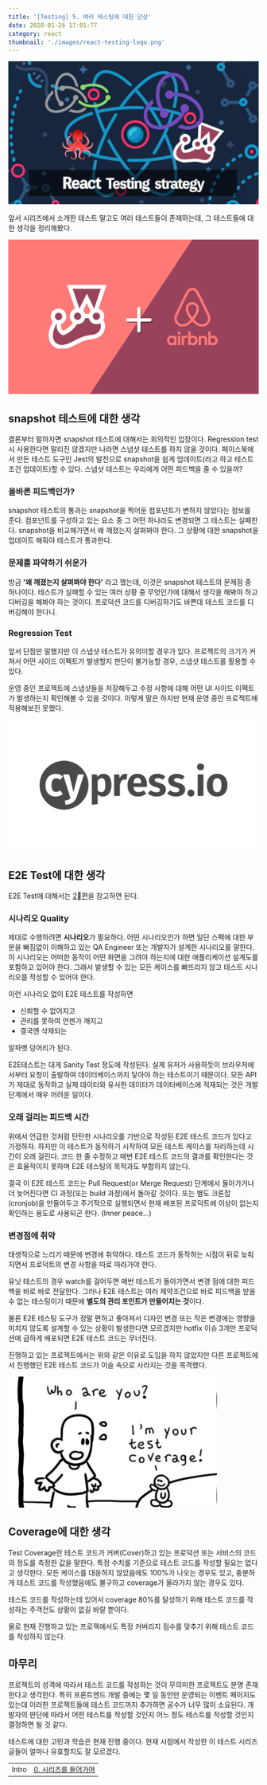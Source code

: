 ```yaml
---
title: '[Testing] 5. 여러 테스팅에 대한 단상'
date: 2020-01-26 17:01:77
category: react
thumbnail: './images/react-testing-logo.png'
---
```


![react-testing-logo](./images/react-testing-logo.png)

앞서 시리즈에서 소개한 테스트 말고도 여러 테스트들이 존재하는데, 그 테스트들에 대한 생각을 정리해봤다.

![testing_jest_enzyme](./images/testing_jest_enzyme.png)

## snapshot 테스트에 대한 생각

결론부터 말하자면 snapshot 테스트에 대해서는 회의적인 입장이다. Regression test 시 사용한다면 말리진 않겠지만 나라면 스냅샷 테스트를 하지 않을 것이다. 페이스북에서 만든 테스트 도구인 Jest의 발전으로 snapshot을 쉽게 업데이트(라고 하고 테스트 조건 업데이트)할 수 있다. 스냅샷 테스트는 우리에게 어떤 피드백을 줄 수 있을까?

### 올바른 피드백인가?

snapshot 테스트의 통과는 snapshot을 찍어둔 컴포넌트가 변하지 않았다는 정보를 준다. 컴포넌트를 구성하고 있는 요소 중 그 어떤 하나라도 변경되면 그 테스트는 실패한다. snapshot을 비교해가면서 왜 깨졌는지 살펴봐야 한다. 그 상황에 대한 snapshot을 업데이트 해줘야 테스트가 통과한다.

### 문제를 파악하기 쉬운가

방금 **'왜 깨졌는지 살펴봐야 한다'** 라고 했는데, 이것은 snapshot 테스트의 문제점 중 하나이다. 테스트가 실패할 수 있는 여러 상황 중 무엇인가에 대해서 생각을 해봐야 하고 디버깅을 해봐야 하는 것이다. 프로덕션 코드를 디버깅하기도 바쁜데 테스트 코드를 디버깅해야 한다니.

### Regression Test

앞서 단점만 말했지만 이 스냅샷 테스트가 유의미할 경우가 있다. 프로젝트의 크기가 커져서 어떤 사이드 이펙트가 발생할지 판단이 불가능할 경우, 스냅샷 테스트를 활용할 수 있다.

운영 중인 프로젝트에 스냅샷들을 저장해두고 수정 사항에 대해 어떤 UI 사이드 이펙트가 발생하는지 확인해볼 수 있을 것이다. 이렇게 말은 하지만 현재 운영 중인 프로젝트에 적용해보진 못했다.

![testing_cypress](./images/testing_cypress.png)

## E2E Test에 대한 생각

E2E Test에 대해서는 [2편](https://jbee.io/articles/react/testing-2-react-testing/#e2e-%ED%85%8C%EC%8A%A4%ED%8A%B8-end-to-end-test)을 참고하면 된다.

### 시나리오 Quality

제대로 수행하려면 **시나리오**가 필요하다. 어떤 시나리오인가 하면 일단 스펙에 대한 부분을 빠짐없이 이해하고 있는 QA Engineer 또는 개발자가 설계한 시나리오를 말한다. 이 시나리오는 어떠한 동작이 어떤 화면을 그려야 하는지에 대한 애플리케이션 설계도를 포함하고 있어야 한다. 그래서 발생할 수 있는 모든 케이스를 빠뜨리지 않고 테스트 시나리오를 작성할 수 있어야 한다.

이런 시나리오 없이 E2E 테스트를 작성하면

- 신뢰할 수 없어지고
- 관리를 못하여 언젠가 깨지고
- 결국엔 삭제되는

알파벳 덩어리가 된다.

E2E테스트는 대게 Sanity Test 정도에 작성된다. 실제 유저가 사용하듯이 브라우저에서부터 요청이 출발하여 데이터베이스까지 닿아야 하는 테스트이기 때문이다. 모든 API가 제대로 동작하고 실제 데이터와 유사한 데이터가 데이터베이스에 적재되는 것은 개발 단계에서 매우 어려운 일이다.

### 오래 걸리는 피드백 시간

위에서 언급한 것처럼 탄탄한 시나리오를 기반으로 작성된 E2E 테스트 코드가 있다고 가정하자. 하지만 이 테스트가 동작하기 시작하여 모든 테스트 케이스를 처리하는데 시간이 오래 걸린다. 코드 한 줄 수정하고 매번 E2E 테스트 코드의 결과를 확인한다는 것은 효율적이지 못하며 E2E 테스팅의 목적과도 부합하지 않는다.

결국 이 E2E 테스트 코드는 Pull Request(or Merge Request) 단계에서 돌아가거나 더 늦어진다면 CI 과정(또는 build 과정)에서 돌아갈 것이다. 또는 별도 크론잡(cronjob)을 만들어두고 주기적으로 실행되면서 현재 배포된 프로덕트에 이상이 없는지 확인하는 용도로 사용되곤 한다. (Inner peace...)

### 변경점에 취약

태생적으로 느리기 때문에 변경에 취약하다. 테스트 코드가 동작하는 시점이 뒤로 늦춰지면서 프로덕트의 변경 사항을 따로 따라가야 한다.

유닛 테스트의 경우 watch를 걸어두면 매번 테스트가 돌아가면서 변경 점에 대한 피드백을 바로 바로 전달한다. 그러나 E2E 테스트는 여러 제약조건으로 바로 피드백을 받을 수 없는 테스팅이기 때문에 **별도의 관리 포인트가 만들어지는 것**이다.

물론 E2E 테스팅 도구가 정말 편하고 좋아져서 디자인 변경 또는 작은 변경에는 영향을 미치지 않도록 설계할 수 있는 상황이 발생한다면 모르겠지만 hotfix 이슈 3개만 프로덕션에 급하게 배포되면 E2E 테스트 코드는 무너진다.

진행하고 있는 프로젝트에서는 위와 같은 이유로 도입을 하지 않았지만 다른 프로젝트에서 진행했던 E2E 테스트 코드가 이슬 속으로 사라지는 것을 목격했다.

![testing_test_coverage](./images/testing_test_coverage.jpg)

## Coverage에 대한 생각

Test Coverage란 테스트 코드가 커버(Cover)하고 있는 프로덕션 또는 서비스의 코드의 정도를 측정한 값을 말한다. 특정 수치를 기준으로 테스트 코드를 작성할 필요는 없다고 생각한다. 모든 케이스를 대응하지 않았음에도 100%가 나오는 경우도 있고, 충분하게 테스트 코드를 작성했음에도 불구하고 coverage가 올라가지 않는 경우도 있다.

테스트 코드를 작성하는데 있어서 coverage 80%를 달성하기 위해 테스트 코드를 작성하는 주객전도 상황이 없길 바랄 뿐이다.

물로 현재 진행하고 있는 프로젝에서도 특정 커버리지 점수를 맞추기 위해 테스트 코드를 작성하지 않는다.

## 마무리

프로젝트의 성격에 따라서 테스트 코드를 작성하는 것이 무의미한 프로젝트도 분명 존재한다고 생각한다. 특히 프론트엔드 개발 중에는 몇 일 동안만 운영되는 이벤트 페이지도 있는데 이러한 프로젝트들에 테스트 코드까지 추가하면 공수가 너무 많이 소요된다. 개발자의 판단에 따라서 어떤 테스트를 작성할 것인지 어느 정도 테스트를 작성할 것인지 결정하면 될 것 같다.

테스트에 대한 고민과 학습은 현재 진행 중이다. 현재 시점에서 작성한 이 테스트 시리즈 글들이 얼마나 유효할지도 잘 모르겠다.

|       |                                                                      |
| :---: | :------------------------------------------------------------------: |
| Intro | [0. 시리즈를 들어가며](https://jbee.io/articles/react/testing-0-react-testing-intro/) |
